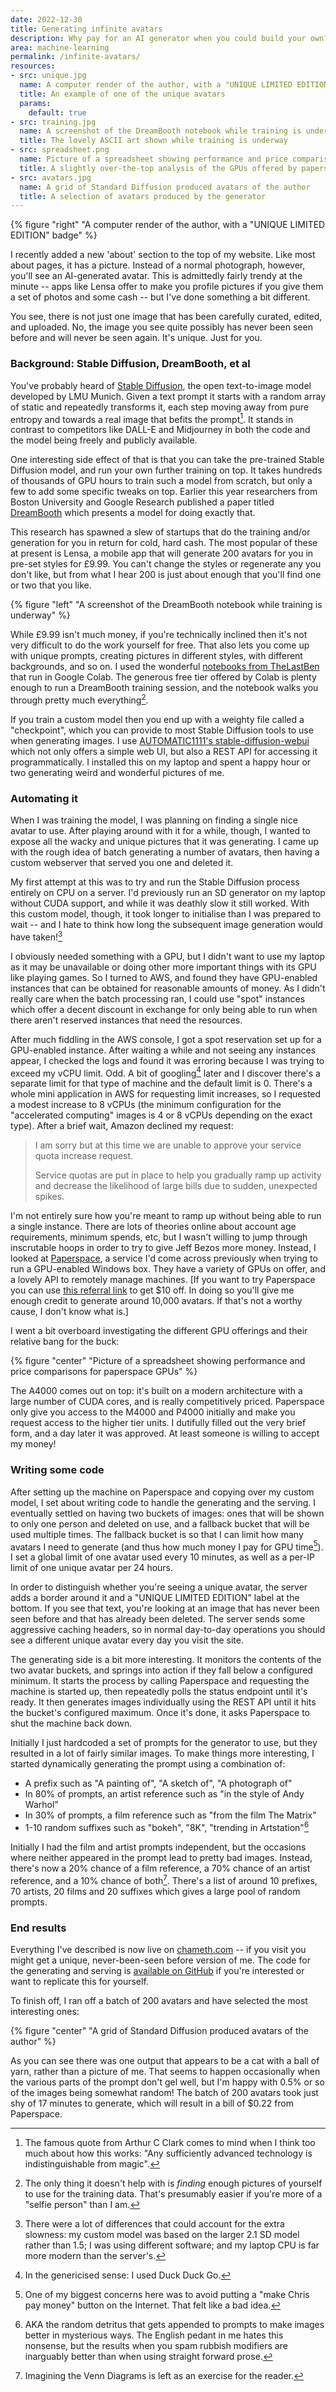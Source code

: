 ```yaml
---
date: 2022-12-30
title: Generating infinite avatars
description: Why pay for an AI generator when you could build your own?
area: machine-learning
permalink: /infinite-avatars/
resources:
- src: unique.jpg
  name: A computer render of the author, with a "UNIQUE LIMITED EDITION" badge
  title: An example of one of the unique avatars
  params:
    default: true
- src: training.jpg
  name: A screenshot of the DreamBooth notebook while training is underway
  title: The lovely ASCII art shown while training is underway
- src: spreadsheet.png
  name: Picture of a spreadsheet showing performance and price comparisons for paperspace GPUs
  title: A slightly over-the-top analysis of the GPUs offered by paperspace
- src: avatars.jpg
  name: A grid of Standard Diffusion produced avatars of the author
  title: A selection of avatars produced by the generator
---
```


{% figure "right" "A computer render of the author, with a \"UNIQUE LIMITED EDITION\" badge" %}

I recently added a new 'about' section to the top of my
website. Like most about pages, it has a picture. Instead of
a normal photograph, however, you'll see an AI-generated
avatar. This is admittedly fairly trendy at the minute --
apps like Lensa offer to make you profile pictures if you
give them a set of photos and some cash -- but I've done
something a bit different.

You see, there is not just one image that has been carefully
curated, edited, and uploaded. No, the image you see quite
possibly has never been seen before and will never be seen
again. It's unique. Just for you.

### Background: Stable Diffusion, DreamBooth, et al

You've probably heard of [Stable Diffusion](https://github.com/CompVis/stable-diffusion), the open
text-to-image model developed by LMU Munich. Given a text
prompt it starts with a random array of static and repeatedly
transforms it, each step moving away from pure entropy and
towards a real image that befits the prompt[^1]. It stands
in contrast to competitors like DALL-E and Midjourney
in both the code and the model being freely and publicly
available.

<!--more-->

One interesting side effect of that is that you can take
the pre-trained Stable Diffusion model, and run your own
further training on top. It takes hundreds of thousands of
GPU hours to train such a model from scratch, but only a few
to add some specific tweaks on top. Earlier this year
researchers from Boston University and Google Research published
a paper titled [DreamBooth](https://dreambooth.github.io/)
which presents a model for doing exactly that.

This research has spawned a slew of startups that do the
training and/or generation for you in return for cold, hard
cash. The most popular of these at present is Lensa, a mobile
app that will generate 200 avatars for you in pre-set styles
for £9.99. You can't change the styles or regenerate any
you don't like, but from what I hear 200 is just about enough
that you'll find one or two that you like.

{% figure "left" "A screenshot of the DreamBooth notebook while training is underway" %}

While £9.99 isn't much money, if you're technically inclined
then it's not very difficult to do the work yourself for free.
That also lets you come up with unique prompts, creating pictures
in different styles, with different backgrounds, and so on.
I used the wonderful [notebooks from TheLastBen](https://github.com/TheLastBen/fast-stable-diffusion)
that run in Google Colab. The generous free tier offered by Colab
is plenty enough to run a DreamBooth training session, and the
notebook walks you through pretty much everything[^2].

If you train a custom model then you end up with a weighty
file called a "checkpoint", which you can provide to most
Stable Diffusion tools to use when generating images. I use
[AUTOMATIC1111's stable-diffusion-webui](https://github.com/AUTOMATIC1111/stable-diffusion-webui)
which not only offers a simple web UI, but also a REST API
for accessing it programmatically. I installed this on my
laptop and spent a happy hour or two generating weird and
wonderful pictures of me.

### Automating it

When I was training the model, I was planning on finding
a single nice avatar to use. After playing around with it
for a while, though, I wanted to expose all the wacky and
unique pictures that it was generating. I came up with the
rough idea of batch generating a number of avatars, then
having a custom webserver that served you one and deleted
it.

My first attempt at this was to try and run the Stable
Diffusion process entirely on CPU on a server. I'd previously
run an SD generator on my laptop without CUDA support, and
while it was deathly slow it still worked. With this custom
model, though, it took longer to initialise than I was
prepared to wait -- and I hate to think how long the subsequent
image generation would have taken![^3]

I obviously needed something with a GPU, but I didn't want to
use my laptop as it may be unavailable or doing other more
important things with its GPU like playing games. So I turned
to AWS, and found they have GPU-enabled instances that can be
obtained for reasonable amounts of money. As I didn't really
care when the batch processing ran, I could use "spot" instances
which offer a decent discount in exchange for only being able
to run when there aren't reserved instances that need the
resources.

After much fiddling in the AWS console, I got a spot reservation
set up for a GPU-enabled instance. After waiting a while and not
seeing any instances appear, I checked the logs and found it was
erroring because I was trying to exceed my vCPU limit. Odd. A bit
of googling[^4] later and I discover there's a separate limit for
that type of machine and the default limit is 0. There's a whole
mini application in AWS for requesting limit increases, so I
requested a modest increase to 8 vCPUs (the minimum configuration
for the "accelerated computing" images is 4 or 8 vCPUs depending
on the exact type). After a brief wait, Amazon declined
my request:

> I am sorry but at this time we are unable to approve your service quota increase request.
>
> Service quotas are put in place to help you gradually ramp up activity and decrease the likelihood of large bills due to sudden, unexpected spikes.

I'm not entirely sure how you're meant to ramp up without being
able to run a single instance. There are lots of theories online
about account age requirements, minimum spends, etc, but I wasn't
willing to jump through inscrutable hoops in order to try to give
Jeff Bezos more money. Instead, I looked at
[Paperspace](https://paperspace.com), a service I'd come across
previously when trying to run a GPU-enabled Windows box. They have
a variety of GPUs on offer, and a lovely API to remotely manage
machines. \[If you want to try Paperspace you can use
[this referral link](https://console.paperspace.com/signup?R=DSI7ABP)
to get $10 off. In doing so you'll give me enough credit to generate
around 10,000 avatars. If that's not a worthy cause, I don't know
what is.\]

I went a bit overboard investigating the different GPU offerings
and their relative bang for the buck:

{% figure "center" "Picture of a spreadsheet showing performance and price comparisons for paperspace GPUs" %}

The A4000 comes out on top: it's built on a modern architecture with
a large number of CUDA cores, and is really competitively priced. Paperspace
only give you access to the M4000 and P4000 initially and make you request
access to the higher tier units. I dutifully filled out the very brief form,
and a day later it was approved. At least someone is willing to accept
my money!

### Writing some code

After setting up the machine on Paperspace and copying over my custom model,
I set about writing code to handle the generating and the serving. I eventually
settled on having two buckets of images: ones that will be shown to only one
person and deleted on use, and a fallback bucket that will be used multiple times.
The fallback bucket is so that I can limit how many avatars I need to generate
(and thus how much money I pay for GPU time[^5]). I set a global limit of one avatar
used every 10 minutes, as well as a per-IP limit of one unique avatar per 24 hours.

In order to distinguish whether you're seeing a unique avatar, the server adds
a border around it and a "UNIQUE LIMITED EDITION" label at the bottom. If you
see that text, you're looking at an image that has never been seen before and
that has already been deleted. The server sends some aggressive caching headers,
so in normal day-to-day operations you should see a different unique avatar every
day you visit the site.

The generating side is a bit more interesting. It monitors the contents of the
two avatar buckets, and springs into action if they fall below a configured minimum.
It starts the process by calling Paperspace and requesting the machine is started up,
then repeatedly polls the status endpoint until it's ready. It then generates images
individually using the REST API until it hits the bucket's configured maximum.
Once it's done, it asks Paperspace to shut the machine back down.

Initially I just hardcoded a set of prompts for the generator to use, but they
resulted in a lot of fairly similar images. To make things more interesting, I
started dynamically generating the prompt using a combination of:

- A prefix such as "A painting of", "A sketch of", "A photograph of"
- In 80% of prompts, an artist reference such as "in the style of Andy Warhol"
- In 30% of prompts, a film reference such as "from the film The Matrix"
- 1-10 random suffixes such as "bokeh", "8K", "trending in Artstation"[^6]

Initially I had the film and artist prompts independent, but the occasions where
neither appeared in the prompt lead to pretty bad images. Instead, there's now a
20% chance of a film reference, a 70% chance of an artist reference, and a 10% chance
of both[^7]. There's a list of around 10 prefixes, 70 artists, 20 films and 20 suffixes
which gives a large pool of random prompts.

### End results

Everything I've described is now live on [chameth.com](https://chameth.com/) -- if you
visit you might get a unique, never-been-seen before version of me. The code for the
generating and serving is [available on GitHub](https://github.com/csmith/avatargen)
if you're interested or want to replicate this for yourself.

To finish off, I ran off a batch of 200 avatars and have selected the most
interesting ones:

{% figure "center" "A grid of Standard Diffusion produced avatars of the author" %}

As you can see there was one output that appears to be a cat with a ball of yarn,
rather than a picture of me. That seems to happen occasionally when the various parts
of the prompt don't gel well, but I'm happy with 0.5% or so of the images being
somewhat random! The batch of 200 avatars took just shy of 17 minutes to generate,
which will result in a bill of $0.22 from Paperspace.


[^1]: The famous quote from Arthur C Clark comes to mind when I
      think too much about how this works: "Any sufficiently advanced
      technology is indistinguishable from magic".
[^2]: The only thing it doesn't help with is _finding_ enough pictures
      of yourself to use for the training data. That's presumably easier
      if you're more of a "selfie person" than I am.
[^3]: There were a lot of differences that could account for the extra
      slowness: my custom model was based on the larger 2.1 SD model rather
      than 1.5; I was using different software; and my laptop CPU is far more
      modern than the server's.
[^4]: In the genericised sense: I used Duck Duck Go.
[^5]: One of my biggest concerns here was to avoid putting a "make Chris pay
      money" button on the Internet. That felt like a bad idea.
[^6]: AKA the random detritus that gets appended to prompts to make images
      better in mysterious ways. The English pedant in me hates this nonsense,
      but the results when you spam rubbish modifiers are inarguably better than
      when using straight forward prose.
[^7]: Imagining the Venn Diagrams is left as an exercise for the reader.